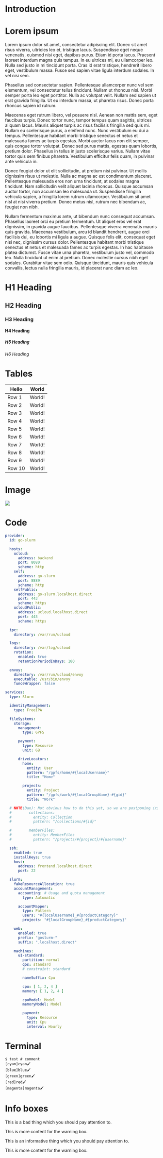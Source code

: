 # Introduction

# Lorem ipsum

Lorem ipsum dolor sit amet, consectetur adipiscing elit. Donec sit amet risus viverra, ultricies leo et, tristique
lacus. Suspendisse eget neque venenatis, euismod nisi eget, dapibus purus. Etiam id porta lacus. Praesent laoreet
interdum magna quis tempus. In eu ultrices mi, eu ullamcorper leo. Nulla sed justo in mi tincidunt porta. Cras id erat
tristique, hendrerit libero eget, vestibulum massa. Fusce sed sapien vitae ligula interdum sodales. In vel nisi sem.

Phasellus sed consectetur sapien. Pellentesque ullamcorper nunc vel sem elementum, vel consectetur tellus tincidunt.
Nullam ut rhoncus nisi. Morbi semper porta leo eget porttitor. Nulla ac volutpat velit. Nullam sed sapien ut erat
gravida fringilla. Ut eu interdum massa, ut pharetra risus. Donec porta rhoncus sapien id rutrum.

Maecenas eget rutrum libero, vel posuere nisl. Aenean non mattis sem, eget faucibus turpis. Donec tortor nunc, tempor
tempus quam sagittis, ultrices aliquam lacus. Mauris aliquet turpis ac risus facilisis fringilla sed quis mi. Nullam eu
scelerisque purus, a eleifend nunc. Nunc vestibulum eu dui a tempus. Pellentesque habitant morbi tristique senectus et
netus et malesuada fames ac turpis egestas. Morbi auctor lacus non elit semper, quis congue tortor volutpat. Donec sed
purus mattis, egestas quam lobortis, pretium dolor. Phasellus in tellus in justo scelerisque varius. Nullam vitae tortor
quis sem finibus pharetra. Vestibulum efficitur felis quam, in pulvinar ante vehicula in.

Donec feugiat dolor ut elit sollicitudin, at pretium nisi pulvinar. Ut mollis dignissim risus ut molestie. Nulla ac
magna ac est condimentum placerat. Pellentesque malesuada eros non urna tincidunt, at sodales magna tincidunt. Nam
sollicitudin velit aliquet lacinia rhoncus. Quisque accumsan auctor tortor, non accumsan leo malesuada ut. Suspendisse
fringilla vehicula sapien, a fringilla lorem rutrum ullamcorper. Vestibulum sit amet nisl at nisi viverra pretium. Donec
metus nisl, rutrum nec bibendum ac, feugiat non nibh.

Nullam fermentum maximus ante, ut bibendum nunc consequat accumsan. Phasellus laoreet orci eu pretium fermentum. Ut
aliquet eros vel erat dignissim, in gravida augue faucibus. Pellentesque viverra venenatis mauris quis gravida. Maecenas
vestibulum, arcu id blandit hendrerit, augue orci facilisis dui, eu lobortis mi ligula a augue. Quisque felis elit,
consequat eget nisi nec, dignissim cursus dolor. Pellentesque habitant morbi tristique senectus et netus et malesuada
fames ac turpis egestas. In hac habitasse platea dictumst. Fusce vitae urna pharetra, vestibulum justo vel, commodo leo.
Nulla tincidunt ut enim at pretium. Donec molestie cursus nibh eget sodales. Curabitur vitae sem odio. Quisque
tincidunt, mauris quis vehicula convallis, lectus nulla fringilla mauris, id placerat nunc diam ac leo.

# H1 Heading

## H2 Heading

### H3 Heading

#### H4 Heading

##### H5 Heading

###### H6 Heading

# Tables

| Hello  | World  |
|--------|--------|
| Row 1  | World! |
| Row 2  | World! |
| Row 3  | World! |
| Row 4  | World! |
| Row 5  | World! |
| Row 6  | World! |
| Row 7  | World! |
| Row 8  | World! |
| Row 9  | World! |
| Row 10 | World! |

# Image

![](./ucloud-blue.png)

# Code

```yaml
provider:
  id: go-slurm

  hosts:
    ucloud:
      address: backend
      port: 8080
      scheme: http
    self:
      address: go-slurm
      port: 8889
      scheme: http
    selfPublic:
      address: go-slurm.localhost.direct
      port: 443
      scheme: https
    ucloudPublic:
      address: ucloud.localhost.direct
      port: 443
      scheme: https

  ipc:
    directory: /var/run/ucloud

  logs:
    directory: /var/log/ucloud
    rotation:
      enabled: true
      retentionPeriodInDays: 180

  envoy:
    directory: /var/run/ucloud/envoy
    executable: /usr/bin/envoy
    funceWrapper: false

services:
  type: Slurm

  identityManagement:
    type: FreeIPA

  fileSystems:
    storage:
      management:
        type: GPFS

      payment:
        type: Resource
        unit: GB

      driveLocators:
        home:
          entity: User
          pattern: "/gpfs/home/#{localUsername}"
          title: "Home"

        projects:
          entity: Project
          pattern: "/gpfs/work/#{localGroupName}-#{gid}"
          title: "Work"

  # NOTE(Dan): Not obvious how to do this yet, so we are postponing its consideration.
  #        collections:
  #          entity: Collection
  #          pattern: "/collections/#{id}"

  #        memberFiles:
  #          entity: MemberFiles
  #          pattern: "/projects/#{project}/#{username}"

  ssh:
    enabled: true
    installKeys: true
    host:
      address: frontend.localhost.direct
      port: 22

  slurm:
    fakeResourceAllocation: true
    accountManagement:
      accounting: # Usage and quota management
        type: Automatic

      accountMapper:
        type: Pattern
        users: "#{localUsername}_#{productCategory}"
        projects: "#{localGroupName}_#{productCategory}"

    web:
      enabled: true
      prefix: "goslurm-"
      suffix: ".localhost.direct"

    machines:
      u1-standard:
        partition: normal
        qos: standard
        # constraint: standard

        nameSuffix: Cpu

        cpu: [ 1, 2, 4 ]
        memory: [ 1, 2, 4 ]

        cpuModel: Model
        memoryModel: Model

        payment:
          type: Resource
          unit: Cpu
          interval: Hourly
```

# Terminal

```terminal
$ test # comment
[cyan]cyan🖌️
[blue]blue🖌️
[green]green🖌️
[red]red🖌️
[magenta]magenta🖌️
```

# Info boxes

<div class="info-box warning">
<i class="fa fa-warning"></i>
<div>

This is a bad thing which you should pay attention to.

This is more content for the warning box.

</div>
</div>

<div class="info-box info">
<i class="fa fa-info-circle"></i>
<div>

This is an informative thing which you should pay attention to.

This is more content for the warning box.

</div>
</div>
